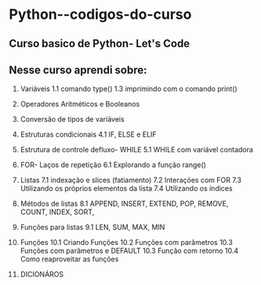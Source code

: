 # Python--codigos-do-curso

## Curso basico de Python- Let's Code

## Nesse curso aprendi sobre:
1. Variáveis
1.1 comando type()
1.3 imprimindo com o comando print()
2. Operadores Aritméticos e Booleanos
3. Conversão de tipos de variáveis

4. Estruturas condicionais
4.1 IF, ELSE e ELIF
5. Estrutura de controle defluxo- WHILE
5.1 WHILE com variável contadora

6. FOR- Laços de repetição
6.1 Explorando a função range()

7. Listas
7.1 indexação e slices (fatiamento)
7.2 Interações com FOR
7.3 Utilizando os próprios elementos da lista
7.4 Utilizando os índices

8. Métodos de listas
8.1 APPEND, INSERT, EXTEND, POP, REMOVE, COUNT, INDEX, SORT, 
9. Funções para listas
9.1 LEN, SUM, MAX, MIN

10. Funções
10.1 Criando Funções
10.2 Funções com parâmetros
10.3 Funções com parâmetros e DEFAULT
10.3 Função com retorno
10.4 Como reaproveitar as funções

11. DICIONÁROS
